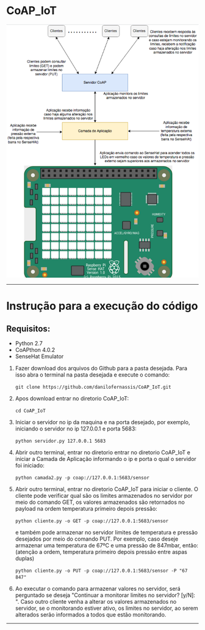 # CoAP_IoT
![Projeto](figura_1.png)

----------------------------------

# Instrução para a execução do código
## Requisitos:
*	Python 2.7
*	CoAPthon 4.0.2
*	SenseHat Emulator


1) Fazer download dos arquivos do Github para a pasta desejada.
Para isso abra o terminal na pasta desejada e execute o comando:

	```git clone https://github.com/danilofernassis/CoAP_IoT.git```

2) Apos download entrar no diretorio CoAP_IoT:

	```cd CoAP_IoT```

3) Iniciar o servidor no ip da maquina e na porta desejado, por exemplo, iniciando o servidor no ip 127.0.0.1 e porta 5683:

	```python servidor.py 127.0.0.1 5683```

4) Abrir outro terminal, entrar no diretorio entrar no diretorio CoAP_IoT e iniciar a Camada de Aplicação informando o ip e porta o qual o servidor foi iniciado:

	```python camada2.py -p coap://127.0.0.1:5683/sensor```

5) Abrir outro terminal, entrar no diretorio CoAP_IoT para iniciar o cliente. O cliente pode verificar qual são os limites armazenados no servidor por meio do comando GET, os valores armazenados são retornados no payload na ordem temperatura primeiro depois pressão:

	```python cliente.py -o GET -p coap://127.0.0.1:5683/sensor```

	e também pode armazenar no servidor limites de temperatura e pressão desejados por meio do comando PUT. Por exemplo, caso deseje armazenar uma temperatura de 67ºC e uma pressão de 847mbar, então:
	(atenção a ordem, temperatura primeiro depois pressão entre aspas duplas)

	```python cliente.py -o PUT -p coap://127.0.0.1:5683/sensor -P "67 847"```

6) Ao executar o comando para armazenar valores no servidor, será perguntado se deseja "Continuar a monitorar limites no servidor? [y/N]: ". Caso outro cliente venha a alterar os valores armazenados no servidor, se o monitorando estiver ativo, os limites no servidor, ao serem alterados serão informados a todos que estão monitorando.
----------------------------------